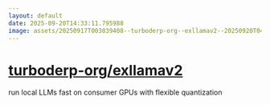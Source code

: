 ```yaml
---
layout: default
date: 2025-09-20T14:33:11.795988
image: assets/20250917T003039408--turboderp-org--exllamav2--20250920T043039746--cropped.png
---
```


# [turboderp-org/exllamav2](https://github.com/turboderp-org/exllamav2)

run local LLMs fast on consumer GPUs with flexible quantization
